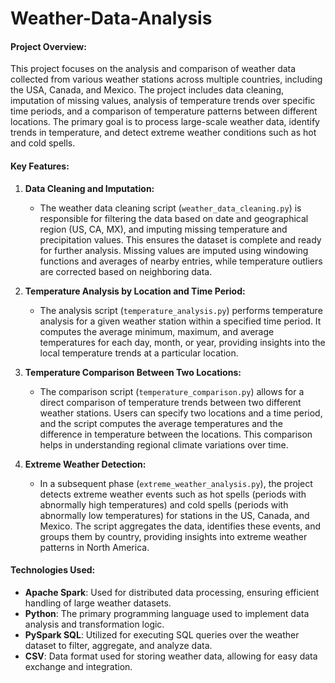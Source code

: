 # Weather-Data-Analysis

#### **Project Overview:**
This project focuses on the analysis and comparison of weather data collected from various weather stations across multiple countries, including the USA, Canada, and Mexico. The project includes data cleaning, imputation of missing values, analysis of temperature trends over specific time periods, and a comparison of temperature patterns between different locations. The primary goal is to process large-scale weather data, identify trends in temperature, and detect extreme weather conditions such as hot and cold spells. 

#### **Key Features:**

1. **Data Cleaning and Imputation:**
   - The weather data cleaning script (`weather_data_cleaning.py`) is responsible for filtering the data based on date and geographical region (US, CA, MX), and imputing missing temperature and precipitation values. This ensures the dataset is complete and ready for further analysis. Missing values are imputed using windowing functions and averages of nearby entries, while temperature outliers are corrected based on neighboring data.

2. **Temperature Analysis by Location and Time Period:**
   - The analysis script (`temperature_analysis.py`) performs temperature analysis for a given weather station within a specified time period. It computes the average minimum, maximum, and average temperatures for each day, month, or year, providing insights into the local temperature trends at a particular location.

3. **Temperature Comparison Between Two Locations:**
   - The comparison script (`temperature_comparison.py`) allows for a direct comparison of temperature trends between two different weather stations. Users can specify two locations and a time period, and the script computes the average temperatures and the difference in temperature between the locations. This comparison helps in understanding regional climate variations over time.

4. **Extreme Weather Detection:**
   - In a subsequent phase (`extreme_weather_analysis.py`), the project detects extreme weather events such as hot spells (periods with abnormally high temperatures) and cold spells (periods with abnormally low temperatures) for stations in the US, Canada, and Mexico. The script aggregates the data, identifies these events, and groups them by country, providing insights into extreme weather patterns in North America.

#### **Technologies Used:**
- **Apache Spark**: Used for distributed data processing, ensuring efficient handling of large weather datasets.
- **Python**: The primary programming language used to implement data analysis and transformation logic.
- **PySpark SQL**: Utilized for executing SQL queries over the weather dataset to filter, aggregate, and analyze data.
- **CSV**: Data format used for storing weather data, allowing for easy data exchange and integration.

